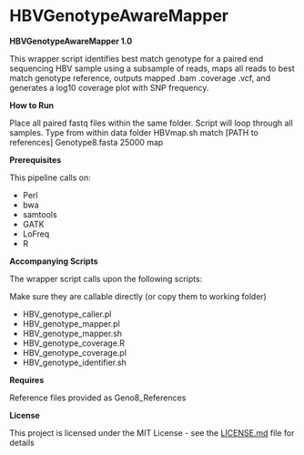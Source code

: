 # HBVGenotypeAwareMapper

<strong>HBVGenotypeAwareMapper 1.0</strong>

This wrapper script identifies best match genotype for a paired end sequencing HBV sample using a subsample of reads, maps all reads to best match genotype reference, outputs mapped .bam .coverage .vcf, and generates a log10 coverage plot with SNP frequency.  


<strong>How to Run</strong>

Place all paired fastq files within the same folder. Script will loop through all samples. 
Type from within data folder
HBVmap.sh match [PATH to references] Genotype8.fasta 25000 map

<strong>Prerequisites</strong>

<p>This pipeline calls on:</p>
<ul>
<li>Perl</li>
<li>bwa</li>
<li>samtools</li>
<li>GATK</li>
<li>LoFreq</li>
<li>R</li>
</ul>

<strong>Accompanying Scripts</strong>

<p>The wrapper script calls upon the following scripts:</p>
<p>Make sure they are callable directly (or copy them to working folder)</p>
<ul>
<li>HBV_genotype_caller.pl</li>
<li>HBV_genotype_mapper.pl</li> 
<li>HBV_genotype_mapper.sh</li>
<li>HBV_genotype_coverage.R</li> 
<li>HBV_genotype_coverage.pl</li> 
<li>HBV_genotype_identifier.sh</li> 
</ul>

<strong>Requires</strong>
<p>Reference files provided as Geno8_References</p>

<strong>License</strong>

This project is licensed under the MIT License - see the [LICENSE.md](LICENSE.md) file for details
